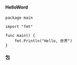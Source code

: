 #### HelloWord

	package main
	
	import "fmt"
	
	func main() {
		fmt.Println("Hello, 世界")
	}

#### 包
